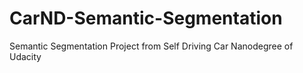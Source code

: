 # CarND-Semantic-Segmentation
Semantic Segmentation Project from Self Driving Car Nanodegree of Udacity
